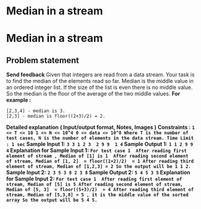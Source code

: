 # Median in a stream

# Median in a stream
## **Problem statement**
**Send feedback**
Given that integers are read from a data stream. Your task is to find the median of the elements read so far.
Median is the middle value in an ordered integer list. If the size of the list is even there is no middle value. So the median is the floor of the average of the two middle values.
**For example :**
```
[2,3,4] - median is 3.
[2,3] - median is floor((2+3)/2) = 2.
```
**Detailed explanation**
**( Input/output format, Notes, Images )**
**Constraints :**
**`1 <= T <= 10
1 <= N <= 10^4
0 <= data <= 10^8
Where T is the number of test cases, N is the number of elements in the data stream.
Time Limit : 1 sec`**
**Sample Input 1:**
**`3
3
1 2 3 
2
9 9 
1
4` 
Sample Output 1:**
**`1 1 2
9 9 
4` 
Explanation for Sample Input 1:**
**`For test case 1 
After reading first element of stream , Median of [1] is 1 
After reading second element of stream, Median of [1, 2]  = floor((1+2)/2)  = 1
After reading third element of stream, Median of [1,2,3] = 2
So the output will be 1 1 2.`
Sample Input 2:**
**`2
3
5 3 8
2
3 8`
Sample Output 2:**
**`5 4 5
3 5`
Explanation for Sample Input 2:**
**`For test case 1 
After reading first element of stream, Median of [5] is 5
After reading second element of stream, Median of [5, 3]  = floor((5+3)/2)  = 4
After reading third element of stream, Median of [5,3,8] = 5 , it is the middle value of the sorted array
So the output will be 5 4 5.`**